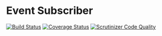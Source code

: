 # Event Subscriber

[![Build Status](https://travis-ci.com/pascal08/event-subscriber.svg?branch=master)](https://travis-ci.com/pascal08/event-subscriber)
[![Coverage Status](https://coveralls.io/repos/github/pascal08/event-subscriber/badge.svg?branch=master)](https://coveralls.io/github/pascal08/event-subscriber?branch=master)
[![Scrutinizer Code Quality](https://scrutinizer-ci.com/g/pascal08/event-subscriber/badges/quality-score.png?b=master)](https://scrutinizer-ci.com/g/pascal08/event-subscriber/?branch=master)